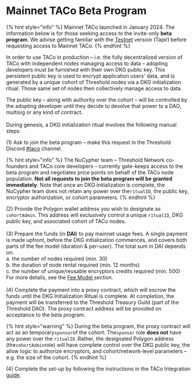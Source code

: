 # Mainnet TACo Beta Program

{% hint style="info" %}
Mainnet TACo launched in January 2024. The information below is for those seeking access to the invite-only **beta program**. We advise getting familiar with the [Testnet](../integration-guides/get-started-with-tac.md) version (Tapir) before requesting access to Mainnet TACo.
{% endhint %}

In order to use TACo in production – i.e. the fully decentralized version of TACo with independent nodes managing access to data – adopting developers must be furnished with their own DKG public key. This persistent public key is used to encrypt application users' data, and is generated by a unique cohort of Threshold nodes via a DKG initialization ritual. Those same set of nodes then collectively manage access to data.&#x20;

The public key – along with authority over the cohort – will be controlled by the adopting developer until they decide to devolve that power to a DAO, multisig or any kind of contract. \
\
During genesis, a DKG initialization ritual involves the following manual steps:&#x20;

(1) Ask to join the beta program – make this request in the Threshold Discord [#taco](https://discord.com/channels/866378471868727316/870383642751430666) channel.&#x20;

{% hint style="info" %}
The NuCypher team –  Threshold Network co-founders and TACo core developers – currently gate-keeps access to the beta program and negotiates price points on behalf of the TACo node population. **Not all requests to join the beta program will be granted immediately**. Note that once an DKG initialization is complete, the NuCypher team does not retain any power over the`ritualID`, the public key, encryptor authorization, or cohort parameters.&#x20;
{% endhint %}

(2) Provide the Polygon wallet address you wish to designate as `cohortAdmin`. This address will exclusively control a unique `ritualID`, DKG public key, and associated cohort of TACo nodes.\
\
(3) Prepare the funds (in **DAI**) to pay mainnet usage fees. A single payment is made upfront, before the DKG initialization commences, and covers both parts of the fee model (duration & per-user). The total  sum in DAI depends on:\
a. the number of nodes required (min. 30)\
b. the duration of node rental required (min. 12 months)\
c. the number of unique/reusable encryptors credits required (min. 500) \
For more details, see the [Fee Model ](../mainnet-fees.md)section. \
\
(4) Complete the payment into a proxy contract, which will escrow the funds until the DKG Initialization Ritual is complete. At completion, the payment will be transferred to the Threshold Treasury Guild (part of the Threshold DAO). The proxy contract address will be provided on acceptance to the beta program.&#x20;

{% hint style="warning" %}
During the beta program, the proxy contract will act as an temporary`sponsor`of the cohort. The`sponsor` role **does not** have any power over the `ritualID.`Rather, the designated Polygon address (the`cohortAdmin`role) will have complete control over the DKG public key, the allow logic to authorize encryptors, and cohort/network-level parameters – e.g. the size of the cohort.&#x20;
{% endhint %}

(4) Complete the set-up by following the instructions in the TACo Integration [guide](../integration-guides/taco-integration.md).

